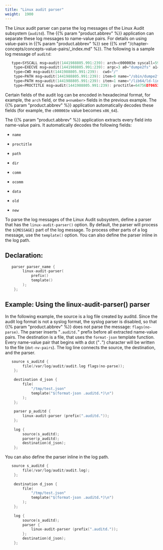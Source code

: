 ```yaml
---
title: "Linux audit parser"
weight:  1900
---
```

<!-- DISCLAIMER: This file is based on the syslog-ng Open Source Edition documentation https://github.com/balabit/syslog-ng-ose-guides/commit/2f4a52ee61d1ea9ad27cb4f3168b95408fddfdf2 and is used under the terms of The syslog-ng Open Source Edition Documentation License. The file has been modified by Axoflow. -->

The Linux audit parser can parse the log messages of the Linux Audit subsystem (`auditd`). The {{% param "product.abbrev" %}} application can separate these log messages to name-value pairs. For details on using value-pairs in {{% param "product.abbrev" %}} see {{% xref "/chapter-concepts/concepts-value-pairs/_index.md" %}}. The following is a sample log message of `auditd`:

```c
   type=SYSCALL msg=audit(1441988805.991:239): arch=c000003e syscall=59 success=yes exit=0 a0=7fe49a6d0e98 a1=7fe49a6d0e40 a2=7fe49a6d0e80 a3=2 items=2 ppid=3652 pid=3660 auid=1000 uid=0 gid=0 euid=0 suid=0 fsuid=0 egid=0 sgid=0 fsgid=0 tty=(none) ses=5 comm="dumpe2fs" exe="/sbin/dumpe2fs" key=(null)
    type=EXECVE msg=audit(1441988805.991:239): argc=3 a0="dumpe2fs" a1="-h" a2="/dev/sda1"
    type=CWD msg=audit(1441988805.991:239):  cwd="/"
    type=PATH msg=audit(1441988805.991:239): item=0 name="/sbin/dumpe2fs" inode=137078 dev=08:01 mode=0100755 ouid=0 ogid=0 rdev=00:00 nametype=NORMAL
    type=PATH msg=audit(1441988805.991:239): item=1 name="/lib64/ld-linux-x86-64.so.2" inode=5243184 dev=08:01 mode=0100755 ouid=0 ogid=0 rdev=00:00 nametype=NORMAL
    type=PROCTITLE msg=audit(1441988805.991:239): proctitle=64756D7065326673002D68002F6465762F73646131
```

Certain fields of the audit log can be encoded in hexadecimal format, for example, the `arch` field, or the `a<number>` fields in the previous example. The {{% param "product.abbrev" %}} application automatically decodes these fields (for example, the `c000003e` value becomes `x86_64`).

The {{% param "product.abbrev" %}} application extracts every field into name-value pairs. It automatically decodes the following fields:

  - `name`

  - `proctitle`

  - `path`

  - `dir`

  - `comm`

  - `ocomm`

  - `data`

  - `old`

  - `new`

To parse the log messages of the Linux Audit subsystem, define a parser that has the `linux-audit-parser()` option. By default, the parser will process the `${MESSAGE}` part of the log message. To process other parts of a log message, use the `template()` option. You can also define the parser inline in the log path.


## Declaration:

```c
   parser parser_name {
        linux-audit-parser(
            prefix()
            template()
        );
    };
```



## Example: Using the linux-audit-parser() parser

In the following example, the source is a log file created by auditd. Since the audit log format is not a syslog format, the syslog parser is disabled, so that {{% param "product.abbrev" %}} does not parse the message: `flags(no-parse)`. The parser inserts "`.auditd.`" prefix before all extracted name-value pairs. The destination is a file, that uses the `format-json` template function. Every name-value pair that begins with a dot ("`.`") character will be written to the file (`dot-nv-pairs`). The log line connects the source, the destination, and the parser.

```c
   source s_auditd {
        file(/var/log/audit/audit.log flags(no-parse));
    };
    
    destination d_json {
        file(
            "/tmp/test.json"
            template("$(format-json .auditd.*)\n")
        );
    };
    
    parser p_auditd {
        linux-audit-parser (prefix(".auditd."));
    };
    
    log {
        source(s_auditd);
        parser(p_auditd);
        destination(d_json);
    };
```

You can also define the parser inline in the log path.

```c
   source s_auditd {
        file(/var/log/audit/audit.log);
    };
    
    destination d_json {
        file(
            "/tmp/test.json"
            template("$(format-json .auditd.*)\n")
        );
    };
    
    log {
        source(s_auditd);
        parser {
            linux-audit-parser (prefix(".auditd."));
        };
        destination(d_json);
    };
```

